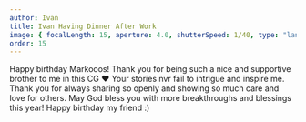 ```yaml
---
author: Ivan
title: Ivan Having Dinner After Work
image: { focalLength: 15, aperture: 4.0, shutterSpeed: 1/40, type: "landscape" }
order: 15
---
```


Happy birthday Markooos! Thank you for being such a nice and supportive brother to me in this CG ❤️ Your stories nvr fail to intrigue and inspire me. Thank you for always sharing so openly and showing so much care and love for others. May God bless you with more breakthroughs and blessings this year! Happy birthday my friend :)

